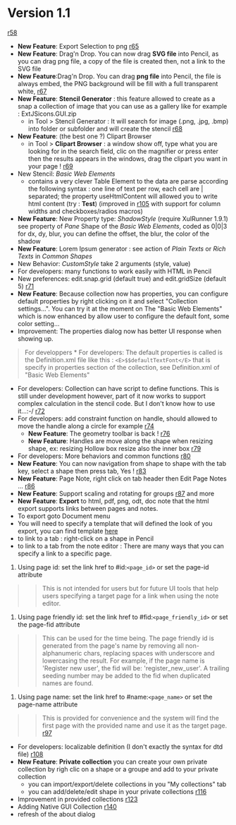 # Version 1.1 #
[r58](https://code.google.com/p/evoluspencil/source/detail?r=58)
  * **New Feature**: Export Selection to png
[r65](https://code.google.com/p/evoluspencil/source/detail?r=65)
  * **New Feature**: Drag'n Drop. You can now drag **SVG file** into Pencil, as you can drag png file, a copy of the file is created then, not a link to the SVG file
  * **New Feature**:Drag'n Drop. You can drag **png file** into Pencil, the file is always embed, the PNG background will be fill with a full transparent white,
[r67](https://code.google.com/p/evoluspencil/source/detail?r=67)
  * **New Feature**: **Stencil Generator** : this feature allowed to create as a snap a collection of image that you can use as a gallery like for example : ExtJSicons.GUI.zip
    * in Tool > Stencil Generator : It will search for image (.png, .jpg, .bmp) into folder or subfolder and will create the stencil
[r68](https://code.google.com/p/evoluspencil/source/detail?r=68)
  * **New Feature**: (the best one ?) Clipart  Browser
    * in Tool > **Clipart Browser** : a window show off, type what you are looking for in the search field, clic on the magnifier or press enter then the results appears in the windows, drag the clipart you want in your page !
[r69](https://code.google.com/p/evoluspencil/source/detail?r=69)
  * New Stencil: _Basic Web Elements_
    * contains a very clever Table Element to the data are parse according the following syntax : one line of text per row, each cell are | separated; the property useHtmlContent will allowed you to write html content (try : <b>Test</b>) (improved in [r105](https://code.google.com/p/evoluspencil/source/detail?r=105) with support for column widths and checkboxes/radios macros)
  * **New Feature**: New Property type: _ShadowStyle_ (require XulRunner 1.9.1) see property of _Pane_ Shape of the _Basic Web Elements_, coded as 0|0|3 for dx, dy, blur, you can define the offset, the blur, the color of the shadow
  * **New Feature**: Lorem Ipsum generator : see action of _Plain Texts_ or _Rich Texts_ in _Common Shapes_
  * New Behavior: _CustomStyle_ take 2 arguments (style, value)
  * For developers: many functions to work easily with HTML in Pencil
  * New preferences: edit.snap.grid (default true) and edit.gridSize (default 5)
[r71](https://code.google.com/p/evoluspencil/source/detail?r=71)
  * **New Feature**: Because collection now has properties, you can configure default properties by right clicking on it and select "Collection settings...". You can try it at the moment on The "Basic Web Elements" which is now enhanced by allow user to configure the default font, some color setting...
  * Improvement: The properties dialog now has better UI response when showing up.
> For developpers
    * For developers: The default properties is called is the Definition.xml file like this :  ` <E>$$defaultTextFont</E> ` that is specify in properties section of the collection, see Definition.xml of "Basic Web Elements"
  * For developers: Collection can have script to define functions. This is still under development however, part of it now works to support complex calculation in the stencil code. But I don't know how to use it...:-/
[r72](https://code.google.com/p/evoluspencil/source/detail?r=72)
  * For developers: add constraint function on handle, should allowed to move the handle along a circle for example
[r74](https://code.google.com/p/evoluspencil/source/detail?r=74)
    * **New Feature**: The geometry toolbar is back !
[r76](https://code.google.com/p/evoluspencil/source/detail?r=76)
    * **New Feature**: Handles are move along the shape when resizing shape, ex: resizing Hollow box resize also the inner box
[r79](https://code.google.com/p/evoluspencil/source/detail?r=79)
  * For developers: More behaviors and common functions
[r80](https://code.google.com/p/evoluspencil/source/detail?r=80)
  * **New Feature**: You can now navigation from shape to shape with the tab key, select a shape then press tab, Yes !
[r83](https://code.google.com/p/evoluspencil/source/detail?r=83)
  * **New Feature**: Page Note, right click on tab header then Edit Page Notes ...
[r86](https://code.google.com/p/evoluspencil/source/detail?r=86)
  * **New Feature**: Support scaling and rotating for groups
[r87](https://code.google.com/p/evoluspencil/source/detail?r=87) and more
  * **New Feature**: **Export** to html, pdf, png, odt, doc note that the html export supports links between pages and notes.
  * To export goto Document menu
  * You will need to specify a template that will defined the look of you export, you can find template [here](http://code.google.com/p/evoluspencil/source/browse/#)
  * to link to a tab : right-click on a shape in Pencil
  * to link to a tab from the note editor :
There are many ways that you can specify a link to a specific page.

  1. Using page id: set the link href to #id:`<page_id>` or set the page-id attribute
> > This is not intended for users but for future UI tools that help users specifying a target page for a link when using the note editor.
  1. Using page friendly id: set the link href to #fid:`<page_friendly_id>` or set the page-fid attribute
> > This can be used for the time being. The page friendly id is generated from the page's name by removing all non-alphanumeric chars, replacing spaces with underscore and lowercasing the result. For example, if the page name is 'Register new user', the fid will be: 'register\_new\_user'. A trailing seeding number may be added to the fid when duplicated names are found.
  1. Using page name: set the link href to #name:`<page_name>` or set the page-name attribute
> > This is provided for convenience and the system will find the first page with the provided name and use it as the target page.
[r97](https://code.google.com/p/evoluspencil/source/detail?r=97)
  * For developers: localizable definition (I don't exactly the syntax for dtd file)
[r108](https://code.google.com/p/evoluspencil/source/detail?r=108)
  * **New Feature**: **Private collection** you can create your own private collection by righ clic on a shape or a groupe and add to your private collection
    * you can import/export/delete collections in you "My collections" tab
    * you can add/delete/edit shape in your private collections
[r116](https://code.google.com/p/evoluspencil/source/detail?r=116)
  * Improvement in provided collections
[r123](https://code.google.com/p/evoluspencil/source/detail?r=123)
  * Adding Native GUI Collection
[r140](https://code.google.com/p/evoluspencil/source/detail?r=140)
  * refresh of the about dialog